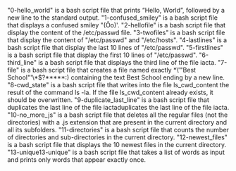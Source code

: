 "0-hello_world" is a bash script file that prints “Hello, World”, followed by a new line to the standard output.
"1-confused_smiley" is a bash script file that displays a confused smiley "(Ôo)'.
"2-hellofile" is a bash script file that display the content of the /etc/passwd file.
"3-twofiles" is a bash script file that display the content of "/etc/passwd" and "/etc/hosts".
"4-lastlines" is a bash script file that display the last 10 lines of "/etc/passwd".
"5-firstlines" is a bash script file that display the first 10 lines of "/etc/passwd".
"6-third_line" is a bash script file that displays the third line of the file iacta.
"7-file" is a bash script file that creates a file named exactly \*\\'"Best School"\'\\*$\?\*\*\*\*\*:) containing the text Best School ending by a new line.
"8-cwd_state" is a bash script file that writes into the file ls_cwd_content the result of the command ls -la. If the file ls_cwd_content already exists, it should be overwritten.
"9-duplicate_last_line" is a bash script file that duplicates the last line of the file iactaduplicates the last line of the file iacta.
"10-no_more_js" is a bash script file that deletes all the regular files (not the directories) with a .js extension that are present in the current directory and all its subfolders.
"11-directories" is a bash script file that counts the number of directories and sub-directories in the current directory.
"12-newest_files" is a bash script file that displays the 10 newest files in the current directory.
"13-unique13-unique" is a bash script file that takes a list of words as input and prints only words that appear exactly once.
